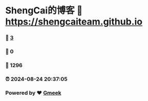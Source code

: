 # ShengCai的博客 :link: https://shengcaiteam.github.io 
### :page_facing_up: [3](https://shengcaiteam.github.io/tag.html) 
### :speech_balloon: 0 
### :hibiscus: 1296 
### :alarm_clock: 2024-08-24 20:37:05 
### Powered by :heart: [Gmeek](https://github.com/Meekdai/Gmeek)
